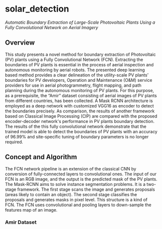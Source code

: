 # solar_detection
*Automatic Boundary Extraction of Large-Scale Photovoltaic Plants Using a Fully Convolutional Network on Aerial Imagery*
## Overview
This study presents a novel method for boundary extraction of Photovoltaic (PV) plants using a Fully Convolutional Network (FCN). Extracting the boundaries of PV plants is essential in the process of aerial inspection and autonomous monitoring by aerial robots. The presented deep learning based method provides a clear delineation of the utility-scale PV plants’ boundaries for PV developers, Operation and Maintenance (O&M) service providers for use in aerial photogrammetry, flight mapping, and path planning during the autonomous monitoring of PV plants. For this purpose, as a prerequisite, the “Amir” dataset consisting of aerial images of PV plants from different countries, has been collected. A Mask RCNN architecture is employed as a deep network with customized VGG16 as encoder to detect the boundaries precisely. As comparison, the results of another framework based on Classical Image Processing (CIP) are compared with the proposed encoder-decoder network's performance in PV plants boundary detection. The results of the this fully convolutional network demonstrate that the trained model is able to detect the boundaries of PV plants with an accuracy of 96.99% and site-specific tuning of boundary parameters is no longer required. 
## Concept and Algorithm
The FCN network pipeline is an extension of the classical CNN by conversion of fully-connected layers to convolutional ones. The input of our FCN is an RGB image, and the output is the predicted mask of the PV plants. The Mask-RCNN aims to solve instance segmentation problems. It is a two-stage framework. The first stage scans the image and generates proposals (areas likely to contain an object). The second stage classifies the proposals and generates masks in pixel level. This structure is a kind of FCN. The FCN uses convolutional and pooling layers to down-sample the features map of an image.
### Amir Dataset
